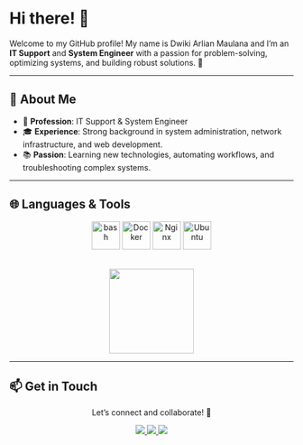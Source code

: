# Hi there! 👋

Welcome to my GitHub profile! My name is Dwiki Arlian Maulana and I’m an **IT Support** and **System Engineer** with a passion for problem-solving, optimizing systems, and building robust solutions. 🚀

---

## 🌟 About Me

- 💼 **Profession**: IT Support & System Engineer
- 🎓 **Experience**: Strong background in system administration, network infrastructure, and web development.
- 📚 **Passion**: Learning new technologies, automating workflows, and troubleshooting complex systems.

---

## 🌐 Languages & Tools


<div align="center">
	<img width="50" src="https://raw.githubusercontent.com/marwin1991/profile-technology-icons/refs/heads/main/icons/bash.png" alt="bash" title="bash"/>
	<img width="50" src="https://raw.githubusercontent.com/marwin1991/profile-technology-icons/refs/heads/main/icons/docker.png" alt="Docker" title="Docker"/>
	<img width="50" src="https://raw.githubusercontent.com/marwin1991/profile-technology-icons/refs/heads/main/icons/nginx.png" alt="Nginx" title="Nginx"/>
	<img width="50" src="https://raw.githubusercontent.com/marwin1991/profile-technology-icons/refs/heads/main/icons/ubuntu.png" alt="Ubuntu" title="Ubuntu"/>
</div>
<br>

<p align='center'>
       <img height=150 src="https://github-readme-stats.vercel.app/api/top-langs/?username=wikidotexe&theme=react&show_icons=true&hide_border=true&layout=compact"/>
</p>

---

## 📫 Get in Touch


<p align='center'>
   Let’s connect and collaborate! 🤝
</p>

<p align='center'>
   <a href="https://www.linkedin.com/in/dwiki-arlian-maulana-852b14209/">
       <img src="https://img.shields.io/badge/linkedin-%230077B5.svg?&style=for-the-badge&logo=linkedin&logoColor=white"/>
   </a>
   <a href="https://wikidotexe.xyz/">
       <img src="https://img.shields.io/badge/website-000000?style=for-the-badge&logo=About.me&logoColor=white"/>
   </a>
   <a href="mailto:info@wikiarlianm.com/">
       <img src="https://img.shields.io/badge/Gmail-D14836?style=for-the-badge&logo=gmail&logoColor=white"/>
   </a>
